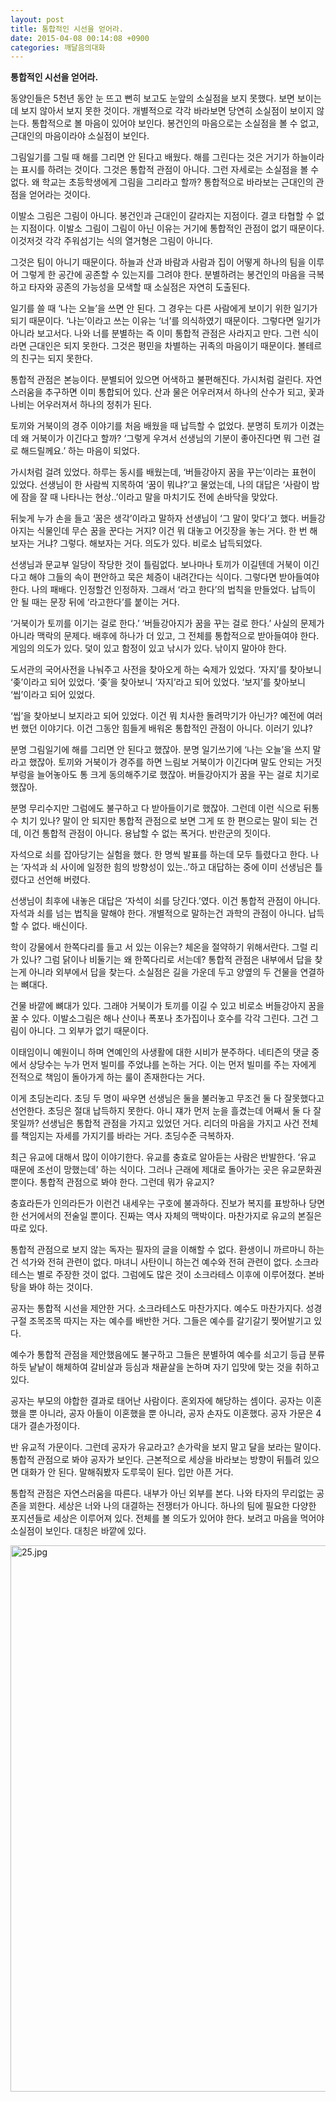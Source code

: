 ```yaml
---
layout: post
title: 통합적인 시선을 얻어라.
date: 2015-04-08 00:14:08 +0900
categories: 깨달음의대화
---
```

**통합적인 시선을 얻어라.** 

  


동양인들은 5천년 동안 눈 뜨고 뻔히 보고도 눈앞의 소실점을 보지 못했다. 보면 보이는데 보지 않아서 보지 못한 것이다. 개별적으로 각각 바라보면 당연히 소실점이 보이지 않는다. 통합적으로 볼 마음이 있어야 보인다. 봉건인의 마음으로는 소실점을 볼 수 없고, 근대인의 마음이라야 소실점이 보인다. 

  


그림일기를 그릴 때 해를 그리면 안 된다고 배웠다. 해를 그린다는 것은 거기가 하늘이라는 표시를 하려는 것이다. 그것은 통합적 관점이 아니다. 그런 자세로는 소실점을 볼 수 없다. 왜 학교는 초등학생에게 그림을 그리라고 할까? 통합적으로 바라보는 근대인의 관점을 얻어라는 것이다. 

  


이발소 그림은 그림이 아니다. 봉건인과 근대인이 갈라지는 지점이다. 결코 타협할 수 없는 지점이다. 이발소 그림이 그림이 아닌 이유는 거기에 통합적인 관점이 없기 때문이다. 이것저것 각각 주워섬기는 식의 열거형은 그림이 아니다. 

  


그것은 팀이 아니기 때문이다. 하늘과 산과 바람과 사람과 집이 어떻게 하나의 팀을 이루어 그렇게 한 공간에 공존할 수 있는지를 그려야 한다. 분별하려는 봉건인의 마음을 극복하고 타자와 공존의 가능성을 모색할 때 소실점은 자연히 도출된다. 

  


일기를 쓸 때 ‘나는 오늘’을 쓰면 안 된다. 그 경우는 다른 사람에게 보이기 위한 일기가 되기 때문이다. ‘나는’이라고 쓰는 이유는 ‘너’를 의식하였기 때문이다. 그렇다면 일기가 아니라 보고서다. 나와 너를 분별하는 즉 이미 통합적 관점은 사라지고 만다. 그런 식이라면 근대인은 되지 못한다. 그것은 평민을 차별하는 귀족의 마음이기 때문이다. 볼테르의 친구는 되지 못한다. 

  


통합적 관점은 본능이다. 분별되어 있으면 어색하고 불편해진다. 가시처럼 걸린다. 자연스러움을 추구하면 이미 통합되어 있다. 산과 물은 어우러져서 하나의 산수가 되고, 꽃과 나비는 어우러져서 하나의 정취가 된다. 

  


토끼와 거북이의 경주 이야기를 처음 배웠을 때 납득할 수 없었다. 분명히 토끼가 이겼는데 왜 거북이가 이긴다고 할까? ‘그렇게 우겨서 선생님의 기분이 좋아진다면 뭐 그런 걸로 해드릴께요.’ 하는 마음이 되었다. 

  


가시처럼 걸려 있었다. 하루는 동시를 배웠는데, ‘버들강아지 꿈을 꾸는’이라는 표현이 있었다. 선생님이 한 사람씩 지목하여 ‘꿈이 뭐냐?’고 물었는데, 나의 대답은 ‘사람이 밤에 잠을 잘 때 나타나는 현상..’이라고 말을 마치기도 전에 손바닥을 맞았다. 

  


뒤늦게 누가 손을 들고 ‘꿈은 생각’이라고 말하자 선생님이 ‘그 말이 맞다’고 했다. 버들강아지는 식물인데 무슨 꿈을 꾼다는 거지? 이건 뭐 대놓고 어깃장을 놓는 거다. 한 번 해보자는 거냐? 그렇다. 해보자는 거다. 의도가 있다. 비로소 납득되었다. 

  


선생님과 문교부 일당이 작당한 것이 틀림없다. 보나마나 토끼가 이길텐데 거북이 이긴다고 해야 그들의 속이 편안하고 묵은 체증이 내려간다는 식이다. 그렇다면 받아들여야 한다. 나의 패배다. 인정할건 인정하자. 그래서 ‘라고 한다’의 법칙을 만들었다. 납득이 안 될 때는 문장 뒤에 ‘라고한다’를 붙이는 거다. 

  


‘거북이가 토끼를 이기는 걸로 한다.’ ‘버들강아지가 꿈을 꾸는 걸로 한다.’ 사실의 문제가 아니라 맥락의 문제다. 배후에 하나가 더 있고, 그 전체를 통합적으로 받아들여야 한다. 게임의 의도가 있다. 덫이 있고 함정이 있고 낚시가 있다. 낚이지 말아야 한다. 

  


도서관의 국어사전을 나눠주고 사전을 찾아오게 하는 숙제가 있었다. ‘자지’를 찾아보니 ‘좆’이라고 되어 있었다. ‘좆’을 찾아보니 ‘자지’라고 되어 있었다. ‘보지’를 찾아보니 ‘씹’이라고 되어 있었다. 

  


‘씹’을 찾아보니 보지라고 되어 있었다. 이건 뭐 치사한 돌려막기가 아닌가? 예전에 여러번 했던 이야기다. 이건 그동안 힘들게 배워온 통합적인 관점이 아니다. 이러기 있냐? 

  


분명 그림일기에 해를 그리면 안 된다고 했잖아. 분명 일기쓰기에 ‘나는 오늘’을 쓰지 말라고 했잖아. 토끼와 거북이가 경주를 하면 느림보 거북이가 이긴다며 말도 안되는 거짓부렁을 늘어놓아도 통 크게 동의해주기로 했잖아. 버들강아지가 꿈을 꾸는 걸로 치기로 했잖아. 

  


분명 무리수지만 그럼에도 불구하고 다 받아들이기로 했잖아. 그런데 이런 식으로 뒤통수 치기 있나? 말이 안 되지만 통합적 관점으로 보면 그게 또 한 편으로는 말이 되는 건데, 이건 통합적 관점이 아니다. 용납할 수 없는 폭거다. 반란군의 짓이다. 

  


자석으로 쇠를 잡아당기는 실험을 했다. 한 명씩 발표를 하는데 모두 틀렸다고 한다. 나는 ‘자석과 쇠 사이에 일정한 힘의 방향성이 있는..’하고 대답하는 중에 이미 선생님은 틀렸다고 선언해 버렸다. 

  


선생님이 최후에 내놓은 대답은 ‘자석이 쇠를 당긴다.’였다. 이건 통합적 관점이 아니다. 자석과 쇠를 넘는 법칙을 말해야 한다. 개별적으로 말하는건 과학의 관점이 아니다. 납득할 수 없다. 배신이다. 

  


학이 강물에서 한쪽다리를 들고 서 있는 이유는? 체온을 절약하기 위해서란다. 그럴 리가 있나? 그럼 닭이나 비둘기는 왜 한쪽다리로 서는데? 통합적 관점은 내부에서 답을 찾는게 아니라 외부에서 답을 찾는다. 소실점은 길을 가운데 두고 양옆의 두 건물을 연결하는 뼈대다. 

  


건물 바깥에 뼈대가 있다. 그래야 거북이가 토끼를 이길 수 있고 비로소 버들강아지 꿈을 꿀 수 있다. 이발소그림은 해나 산이나 폭포나 초가집이나 호수를 각각 그린다. 그건 그림이 아니다. 그 외부가 없기 때문이다. 

  


이태임이니 예원이니 하며 연예인의 사생활에 대한 시비가 분주하다. 네티즌의 댓글 중에서 상당수는 누가 먼저 빌미를 주었냐를 논하는 거다. 이는 먼저 빌미를 주는 자에게 전적으로 책임이 돌아가게 하는 룰이 존재한다는 거다. 

  


이게 초딩논리다. 초딩 두 명이 싸우면 선생님은 둘을 불러놓고 무조건 둘 다 잘못했다고 선언한다. 초딩은 절대 납득하지 못한다. 아니 쟤가 먼저 눈을 흘겼는데 어째서 둘 다 잘못일까? 선생님은 통합적 관점을 가지고 있었던 거다. 리더의 마음을 가지고 사건 전체를 책임지는 자세를 가지기를 바라는 거다. 초딩수준 극복하자. 

  


최근 유교에 대해서 많이 이야기한다. 유교를 충효로 알아듣는 사람은 반발한다. ‘유교 때문에 조선이 망했는데’ 하는 식이다. 그러나 근래에 제대로 돌아가는 곳은 유교문화권 뿐이다. 통합적 관점으로 봐야 한다. 그런데 뭐가 유교지? 

  


충효라든가 인의라든가 이런건 내세우는 구호에 불과하다. 진보가 복지를 표방하나 당면한 선거에서의 전술일 뿐이다. 진짜는 역사 자체의 맥박이다. 마찬가지로 유교의 본질은 따로 있다. 

  


통합적 관점으로 보지 않는 독자는 필자의 글을 이해할 수 없다. 환생이니 까르마니 하는건 석가와 전혀 관련이 없다. 마녀니 사탄이니 하는건 예수와 전혀 관련이 없다. 소크라테스는 별로 주장한 것이 없다. 그럼에도 많은 것이 소크라테스 이후에 이루어졌다. 본바탕을 봐야 하는 것이다. 

  


공자는 통합적 시선을 제안한 거다. 소크라테스도 마찬가지다. 예수도 마찬가지다. 성경구절 조목조목 따지는 자는 예수를 배반한 거다. 그들은 예수를 갈기갈기 찢어발기고 있다. 

  


예수가 통합적 관점을 제안했음에도 불구하고 그들은 분별하여 예수를 쇠고기 등급 분류하듯 낱낱이 해체하여 갈비살과 등심과 채끝살을 논하며 자기 입맛에 맞는 것을 취하고 있다. 

  


공자는 부모의 야합한 결과로 태어난 사람이다. 혼외자에 해당하는 셈이다. 공자는 이혼했을 뿐 아니라, 공자 아들이 이혼했을 뿐 아니라, 공자 손자도 이혼했다. 공자 가문은 4대가 결손가정이다. 

  


반 유교적 가문이다. 그런데 공자가 유교라고? 손가락을 보지 말고 달을 보라는 말이다. 통합적 관점으로 봐야 공자가 보인다. 근본적으로 세상을 바라보는 방향이 뒤틀려 있으면 대화가 안 된다. 말해줘봤자 도루묵이 된다. 입만 아픈 거다. 

  


통합적 관점은 자연스러움을 따른다. 내부가 아닌 외부를 본다. 나와 타자의 무리없는 공존을 꾀한다. 세상은 너와 나의 대결하는 전쟁터가 아니다. 하나의 팀에 필요한 다양한 포지션들로 세상은 이루어져 있다. 전체를 볼 의도가 있어야 한다. 보려고 마음을 먹어야 소실점이 보인다. 대칭은 바깥에 있다.

  



<img src="assets/attach/images/198/320/579/25.jpg" alt="25.jpg" width="550" height="874" />

